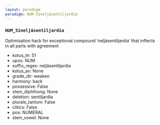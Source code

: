 ```yaml
---
layout: paradigm
paradigm: NUM_51neljäsentiljardia
---
```

### ` NUM_51neljäsentiljardia `

Optimisation hack for exceptional compound ’neljäsentiljardia’ that inflects in all parts with agreement
* kotus_tn: 51
* upos: NUM
* suffix_regex: neljäsentiljardia
* kotus_av: None
* grade_dir: weaken
* harmony: back
* possessive: False
* stem_diphthong: None
* deletion: sentiljardia
* plurale_tantum: False
* clitics: False
* pos: NUMERAL
* stem_vowel: None
